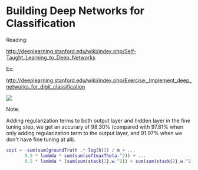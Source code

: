 # Building Deep Networks for Classification

Reading:

http://deeplearning.stanford.edu/wiki/index.php/Self-Taught_Learning_to_Deep_Networks

Ex:

http://deeplearning.stanford.edu/wiki/index.php/Exercise:_Implement_deep_networks_for_digit_classification

![](http://deeplearning.stanford.edu/wiki/images/thumb/5/5c/Stacked_Combined.png/500px-Stacked_Combined.png)

Note:

Adding regularization terms to both output layer and hidden layer in the fine tuning step, we get an accurary of 98.30% (compared with 97.81% when only adding regularization term to the output layer, and 91.97% when we don't have fine tuning at all).

```matlab
cost = -sum(sum(groundTruth .* log(h))) / m + ...
       0.5 * lambda * sum(sum(softmaxTheta.^2)) + ...
       0.5 * lambda * (sum(sum(stack{1}.w.^2)) + sum(sum(stack{2}.w.^2)));
```
